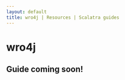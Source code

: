 ```yaml
---
layout: default
title: wro4j | Resources | Scalatra guides
---
```


<div class="page-header">
  <h1>wro4j</h1>
</div>


## Guide coming soon!
